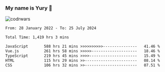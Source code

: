 ### My name is Yury 👋 
![codrwars](https://www.codewars.com/users/litury/badges/micro) 


<!--START_SECTION:waka-->

```txt
From: 28 January 2022 - To: 25 July 2024

Total Time: 1,419 hrs 3 mins

JavaScript       588 hrs 21 mins >>>>>>>>>>---------------   41.46 %
Vue.js           261 hrs 58 mins >>>>>--------------------   18.46 %
TypeScript       219 hrs 45 mins >>>>---------------------   15.49 %
HTML             115 hrs 29 mins >>-----------------------   08.14 %
CSS              106 hrs 32 mins >>-----------------------   07.51 %
```

<!--END_SECTION:waka-->

